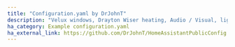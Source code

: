 ```yaml
---
title: "Configuration.yaml by DrJohnT"
description: "Velux windows, Drayton Wiser heating, Audio / Visual, lighting and humidity controlled fans"
ha_category: Example configuration.yaml
ha_external_link: https://github.com/DrJohnT/HomeAssistantPublicConfig
---
```


